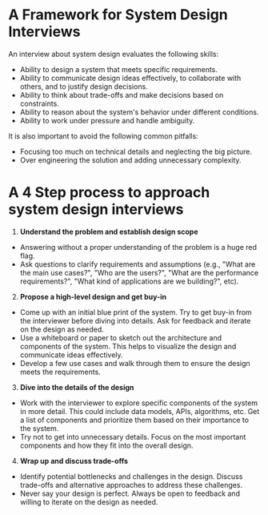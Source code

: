 # A Framework for System Design Interviews

An interview about system design evaluates the following skills:

- Ability to design a system that meets specific requirements.
- Ability to communicate design ideas effectively, to collaborate with others, and to justify design decisions.
- Ability to think about trade-offs and make decisions based on constraints.
- Ability to reason about the system's behavior under different conditions.
- Ability to work under pressure and handle ambiguity.

It is also important to avoid the following common pitfalls:

- Focusing too much on technical details and neglecting the big picture.
- Over engineering the solution and adding unnecessary complexity.

# A 4 Step process to approach system design interviews

1. **Understand the problem and establish design scope**

- Answering without a proper understanding of the problem is a huge red flag.
- Ask questions to clarify requirements and assumptions (e.g., "What are the main use cases?", "Who are the users?", "What are the performance requirements?", "What kind of applications are we building?", etc).

2. **Propose a high-level design and get buy-in**

- Come up with an initial blue print of the system. Try to get buy-in from the interviewer before diving into details. Ask for feedback and iterate on the design as needed.
- Use a whiteboard or paper to sketch out the architecture and components of the system. This helps to visualize the design and communicate ideas effectively.
- Develop a few use cases and walk through them to ensure the design meets the requirements.

3. **Dive into the details of the design**

- Work with the interviewer to explore specific components of the system in more detail. This could include data models, APIs, algorithms, etc. Get a list of components and prioritize them based on their importance to the system.
- Try not to get into unnecessary details. Focus on the most important components and how they fit into the overall design.

4. **Wrap up and discuss trade-offs**

- Identify potential bottlenecks and challenges in the design. Discuss trade-offs and alternative approaches to address these challenges.
- Never say your design is perfect. Always be open to feedback and willing to iterate on the design as needed.

